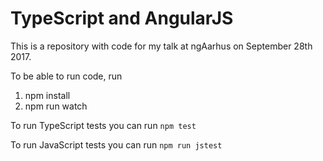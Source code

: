 # TypeScript and AngularJS

This is a repository with code for my talk at ngAarhus on September 28th 2017.

To be able to run code, run

1. npm install
2. npm run watch

To run TypeScript tests you can run `npm test`

To run JavaScript tests you can run `npm run jstest`